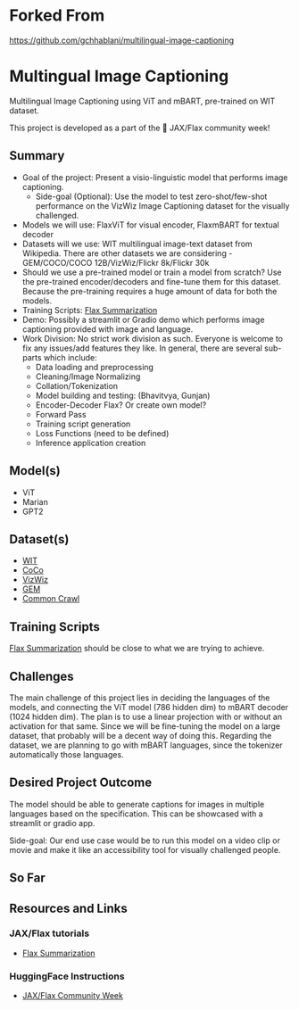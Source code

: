 # Forked From
https://github.com/gchhablani/multilingual-image-captioning 

# Multingual Image Captioning

Multilingual Image Captioning using ViT and mBART, pre-trained on WIT dataset.

This project is developed as a part of the 🤗 JAX/Flax community week!

## Summary
- Goal of the project: Present a visio-linguistic model that performs image captioning.
  - Side-goal (Optional): Use the model to test zero-shot/few-shot performance on the VizWiz Image Captioning dataset for the visually challenged.  
- Models we will use: FlaxViT for visual encoder, FlaxmBART for textual decoder
- Datasets will we use: WIT multilingual image-text dataset from Wikipedia. There are other datasets we are considering - GEM/COCO/COCO 12B/VizWiz/Flickr 8k/Flickr 30k
- Should we use a pre-trained model or train a model from scratch? Use the pre-trained encoder/decoders and fine-tune them for this dataset. Because the pre-training requires a huge amount of data for both the models.
- Training Scripts: [Flax Summarization](https://github.com/huggingface/transformers/tree/master/examples/flax/summarization)
- Demo: Possibly a streamlit or Gradio demo which performs image captioning provided with image and language.
- Work Division: No strict work division as such. Everyone is welcome to fix any issues/add features they like. In general, there are several sub-parts which include:
  -  Data loading and preprocessing
    - Cleaning/Image Normalizing
    - Collation/Tokenization 
  -  Model building and testing: (Bhavitvya, Gunjan)
    - Encoder-Decoder Flax? Or create own model?
    - Forward Pass
  -  Training script generation
    - Loss Functions (need to be defined) 
  -  Inference application creation

## Model(s)
- ViT
- Marian
- GPT2

## Dataset(s)

- [WIT](https://github.com/google-research-datasets/wit)
- [CoCo](https://cocodataset.org/#download)
- [VizWiz](https://vizwiz.org/workshops/2021-workshop/)
- [GEM](https://github.com/microsoft/GEM#get-dataset)
- [Common Crawl](https://colab.research.google.com/drive/1IuNfPyS29IBQ15veJc4KyCtBSNM36n7n?usp=sharing)


## Training Scripts
[Flax Summarization](https://github.com/huggingface/transformers/tree/master/examples/flax/summarization) should be close to what we are trying to achieve.

## Challenges
The main challenge of this project lies in deciding the languages of the models, and connecting the ViT model (786 hidden dim) to mBART decoder (1024 hidden dim). The plan is to use a linear projection with or without an activation for that same. Since we will be fine-tuning the model on a large dataset, that probably will be a decent way of doing this. Regarding the dataset, we are planning to go with mBART languages, since the tokenizer automatically those languages. 

## Desired Project Outcome

The model should be able to generate captions for images in multiple languages based on the specification. This can be showcased with a streamlit or gradio app.

Side-goal: Our end use case would be to run this model on a video clip or movie and make it like an accessibility tool for visually challenged people.

## So Far


## Resources and Links
### JAX/Flax tutorials
- [Flax Summarization](https://github.com/huggingface/transformers/tree/master/examples/flax/summarization)

### HuggingFace Instructions
- [JAX/Flax Community Week](https://github.com/huggingface/transformers/tree/master/examples/research_projects/jax-projects#how-to-submit-a-demo)
